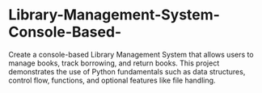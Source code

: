 # Library-Management-System-Console-Based-
Create a console-based Library Management System that allows users to manage books, track borrowing, and return books. This project demonstrates the use of Python fundamentals such as data structures, control flow, functions, and optional features like file handling.
